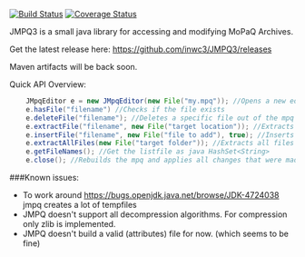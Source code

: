 [![Build Status](https://travis-ci.org/inwc3/JMPQ3.svg?branch=master)](https://travis-ci.org/inwc3/JMPQ-v3) [![Coverage Status](https://coveralls.io/repos/github/inwc3/JMPQ-v3/badge.svg?branch=master)](https://coveralls.io/github/inwc3/JMPQ-v3?branch=master)

JMPQ3 is a small java library for accessing and modifying MoPaQ Archives.

Get the latest release here:
https://github.com/inwc3/JMPQ3/releases

Maven artifacts will be back soon.

Quick API Overview:

```java
    JMpqEditor e = new JMpqEditor(new File("my.mpq")); //Opens a new editor
    e.hasFile("filename") //Checks if the file exists
    e.deleteFile("filename"); //Deletes a specific file out of the mpq
    e.extractFile("filename", new File("target location")); //Extracts a specific file out of the mpq to the target location			
    e.insertFile("filename", new File("file to add"), true); //Inserts a specific into the mpq from the target location	
    e.extractAllFiles(new File("target folder")); //Extracts all files inside the mpq to the target folder
    e.getFileNames(); //Get the listfile as java HashSet<String>
    e.close(); //Rebuilds the mpq and applies all changes that were made
```

###Known issues:
* To work around https://bugs.openjdk.java.net/browse/JDK-4724038 jmpq creates a lot of tempfiles
* JMPQ doesn't support all decompression algorithms. For compression only zlib is implemented.
* JMPQ doesn't build a valid (attributes) file for now. (which seems to be fine)
